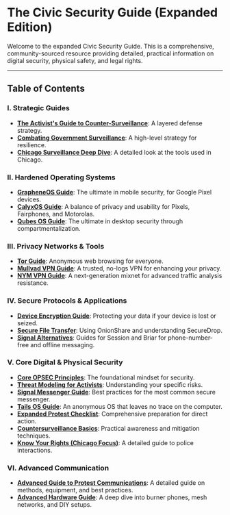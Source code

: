 # The Civic Security Guide (Expanded Edition)

Welcome to the expanded Civic Security Guide. This is a comprehensive, community-sourced resource providing detailed, practical information on digital security, physical safety, and legal rights.

---

## Table of Contents

### I. Strategic Guides
*   [**The Activist's Guide to Counter-Surveillance**](./strategic-guides/countering_surveillance_guide.md): A layered defense strategy.
*   [**Combating Government Surveillance**](./strategic-guides/combating_surveillance.md): A high-level strategy for resilience.
*   [**Chicago Surveillance Deep Dive**](./strategic-guides/chicago_surveillance.md): A detailed look at the tools used in Chicago.

### II. Hardened Operating Systems
*   [**GrapheneOS Guide**](./hardened-os/GrapheneOS_Guide.md): The ultimate in mobile security, for Google Pixel devices.
*   [**CalyxOS Guide**](./hardened-os/CalyxOS_Guide.md): A balance of privacy and usability for Pixels, Fairphones, and Motorolas.
*   [**Qubes OS Guide**](./hardened-os/qubes_os_guide.md): The ultimate in desktop security through compartmentalization.

### III. Privacy Networks & Tools
*   [**Tor Guide**](./privacy-networks/Tor_Guide.md): Anonymous web browsing for everyone.
*   [**Mullvad VPN Guide**](./privacy-networks/Mullvad_VPN_Guide.md): A trusted, no-logs VPN for enhancing your privacy.
*   [**NYM VPN Guide**](./privacy-networks/NYM_VPN_Guide.md): A next-generation mixnet for advanced traffic analysis resistance.

### IV. Secure Protocols & Applications
*   [**Device Encryption Guide**](./secure-protocols/device_encryption.md): Protecting your data if your device is lost or seized.
*   [**Secure File Transfer**](./secure-protocols/secure_file_transfer.md): Using OnionShare and understanding SecureDrop.
*   [**Signal Alternatives**](./secure-protocols/signal_alternatives.md): Guides for Session and Briar for phone-number-free and offline messaging.

### V. Core Digital & Physical Security
*   [**Core OPSEC Principles**](./digital-security/opsec_principles_guide.md): The foundational mindset for security.
*   [**Threat Modeling for Activists**](./digital-security/threat_modeling_guide.md): Understanding your specific risks.
*   [**Signal Messenger Guide**](./digital-security/signal_guide.md): Best practices for the most common secure messenger.
*   [**Tails OS Guide**](./digital-security/tails_os_guide.md): An anonymous OS that leaves no trace on the computer.
*   [**Expanded Protest Checklist**](./physical-security/protest_checklist.md): Comprehensive preparation for direct action.
*   [**Countersurveillance Basics**](./physical-security/countersurveillance.md): Practical awareness and mitigation techniques.
*   [**Know Your Rights (Chicago Focus)**](./legal-rights/know_your_rights.md): A detailed guide to police interactions.

### **VI. Advanced Communication**
*   [**Advanced Guide to Protest Communications**](./communication-guides/protest_comms_guide.md): A detailed guide on methods, equipment, and best practices.
*   [**Advanced Hardware Guide**](./communication-guides/advanced_hardware_guide.md): A deep dive into burner phones, mesh networks, and DIY setups.
